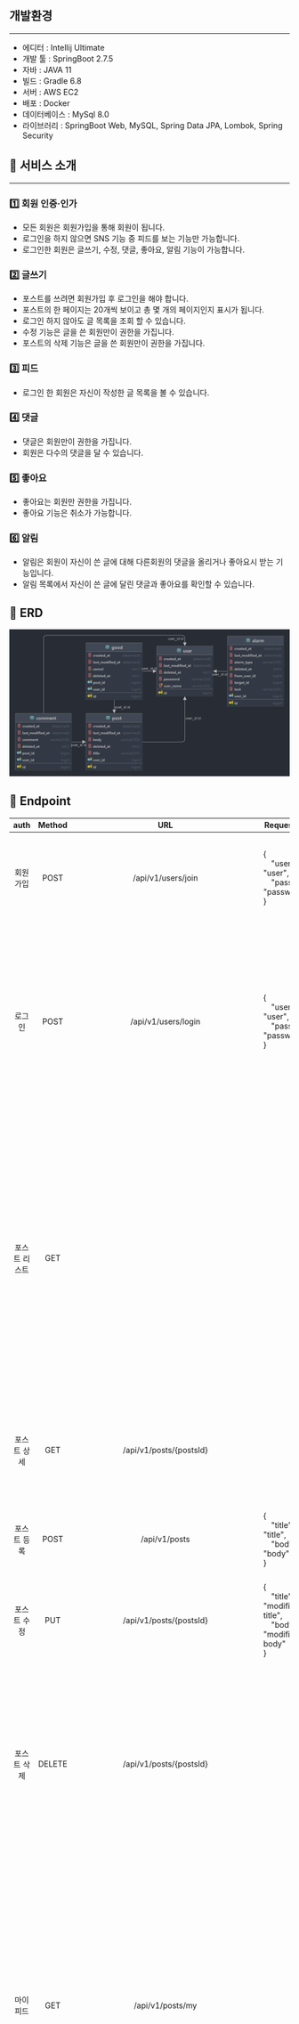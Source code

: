 ## 개발환경

---

- 에디터 : Intellij Ultimate
- 개발 툴 : SpringBoot 2.7.5
- 자바 : JAVA 11
- 빌드 : Gradle 6.8
- 서버 : AWS EC2
- 배포 : Docker
- 데이터베이스 : MySql 8.0
- 라이브러리 : SpringBoot Web, MySQL, Spring Data JPA, Lombok, Spring Security

## 📎 서비스 소개

---

### 1️⃣ 회원 인증·인가

- 모든 회원은 회원가입을 통해 회원이 됩니다.
- 로그인을 하지 않으면 SNS 기능 중 피드를 보는 기능만 가능합니다.
- 로그인한 회원은 글쓰기, 수정, 댓글, 좋아요, 알림 기능이 가능합니다.

### 2️⃣ 글쓰기

- 포스트를 쓰려면 회원가입 후 로그인을 해야 합니다.
- 포스트의 한 페이지는 20개씩 보이고 총 몇 개의 페이지인지 표시가 됩니다.
- 로그인 하지 않아도 글 목록을 조회 할 수 있습니다.
- 수정 기능은 글을 쓴 회원만이 권한을 가집니다.
- 포스트의 삭제 기능은 글을 쓴 회원만이 권한을 가집니다.

### 3️⃣ 피드

- 로그인 한 회원은 자신이 작성한 글 목록을 볼 수 있습니다.

### 4️⃣ 댓글

- 댓글은 회원만이 권한을 가집니다.
- 회원은 다수의 댓글을 달 수 있습니다.

### 5️⃣ 좋아요

- 좋아요는 회원만 권한을 가집니다.
- 좋아요 기능은 취소가 가능합니다.

### 6️⃣ 알림

- 알림은 회원이 자신이 쓴 글에 대해 다른회원의 댓글을 올리거나 좋아요시 받는 기능입니다.
- 알림 목록에서 자신이 쓴 글에 달린 댓글과 좋아요를 확인할 수 있습니다.

## 📎 ERD

![img.png](img.png)

## 📎 Endpoint

|  auth   | Method |                      URL                      | Request Body                                                      | Success Response                                                                                                                                                                                                                                                                                                                                                                                                                                                                                                                                                                                                                                                                         | Error Response                                                                                                                                                                                                                                                   |
|:-------:|:------:|:---------------------------------------------:|-------------------------------------------------------------------|------------------------------------------------------------------------------------------------------------------------------------------------------------------------------------------------------------------------------------------------------------------------------------------------------------------------------------------------------------------------------------------------------------------------------------------------------------------------------------------------------------------------------------------------------------------------------------------------------------------------------------------------------------------------------------------|------------------------------------------------------------------------------------------------------------------------------------------------------------------------------------------------------------------------------------------------------------------|
|  회원가입   |  POST  |              /api/v1/users/join               | {<br>　"userName": "user",<br>　"password": "password"<br>}         | {<br>　"resultCode": "SUCCESS",<br>　"result":{<br>　　"userName": "user",<br>　　"password": "$2a$10$qX4yDGJOR1CccN7OqMXyYejtTx7uuggh0CVS4BouOl6oMtViwZlZ."<br>　}<br>}                                                                                                                                                                                                                                                                                                                                                                                                                                                                                                                        | {<br> "resultCode": "ERROR",<br> "result":{<br>　 "errorCode": "DUPLICATED_USER_NAME",<br>　 "message": "UserName이 중복됩니다."<br>　}<br>}                                                                                                                              |
|   로그인   |  POST  |              /api/v1/users/login              | {<br>　"userName": "user",<br>　"password": "password"<br>}         | {<br>"　resultCode": "SUCCESS",<br>　"result":{<br>　　"jwt": "token"<br>　}<br>}                                                                                                                                                                                                                                                                                                                                                                                                                                                                                                                                                                                                             | {<br>　"resultCode": "ERROR",<br>　"result":{<br>　　"errorCode": "USERNAME_NOT_FOUND",<br>　　"message": "유저가 존재하지 않습니다."<br>　}<br>}<hr>{<br>　"resultCode": "ERROR",<br>　"result":{<br>　　"errorCode": "INVALID_PASSWORD",<br>　　"message": "패스워드가 잘못되었습니다."<br>　}<br>} |
| 포스트 리스트 |  GET   |                                               |                                                                   | {<br>　"resultCode": "SUCCESS",<br>　"result":{<br>　　"content":[<br>　　　{<br>　　　　"id": 1,<br>　　　　"title": "title",<br>　　　　"body": "body",<br>　　　　"userName": "user",<br>　　　　"createdAt": "2023-01-09T10:24:21.597156",<br>　　　　"lastModifiedAt": "2023-01-09T10:24:21.597156"<br>　　　}<br>　　],<br>　　"pageable": "INSTANCE",<br>　　"last": false,<br>　　"totalElements": 9,<br>　　"totalPages": 1,<br>　　"size": 20,<br>　　"number": 0,<br>　　"sort":{<br>　　　"empty": true,<br>　　　"sorted": false,<br>　　　"unsorted": true<br>　　},<br>　　"first": true,<br>　　"numberOfElements": 1,<br>　　"empty": false<br>　}<br>}                                                                                     |                                                                                                                                                                                                                                                                  |
| 포스트 상세  |  GET   |            /api/v1/posts/{postsId}            |                                                                   | {<br>　"resultCode": "SUCCESS",<br>　"result":{<br>　　"id": 1,<br>　　"title": "title",<br>　　"body": "body",<br>　　"userName": "user",<br>　　"createdAt": "2023-01-09T10:24:21.597156",<br>　　"lastModifiedAt": "2023-01-09T10:24:21.597156"<br>　}<br>}                                                                                                                                                                                                                                                                                                                                                                                                                                          |                                                                                                                                                                                                                                                                  |
| 포스트 등록  |  POST  |                 /api/v1/posts                 | {<br>　"title": "title",<br>　"body": "body"<br>}                   | {<br>　"resultCode": "SUCCESS",<br>　"result":{<br>　　"message": "포스트 등록 완료",<br>　　"postId": 1<br>　}<br>}                                                                                                                                                                                                                                                                                                                                                                                                                                                                                                                                                                                   |                                                                                                                                                                                                                                                                  |
| 포스트 수정  |  PUT   |            /api/v1/posts/{postsId}            | {<br>　"title": "modified title",<br>　"body": "modified body"<br>} | {<br>　"resultCode": "SUCCESS",<br>　"result":{<br>　　"message": "포스트 수정 완료",<br>　　"postId": 1<br>　}<br>}                                                                                                                                                                                                                                                                                                                                                                                                                                                                                                                                                                                   | {<br>　"resultCode": "ERROR",<br>　"result":{<br>　　"errorCode": "INVALID_PERMISSION",<br>　　"message": "사용자가 권한이 없습니다."<br>　}<br>}                                                                                                                                  |
| 포스트 삭제  | DELETE |            /api/v1/posts/{postsId}            |                                                                   | {<br>　"resultCode": "SUCCESS",<br>　"result":{<br>　　"message": "포스트 삭제 완료",<br>　　"postId": 1<br>　}<br>}                                                                                                                                                                                                                                                                                                                                                                                                                                                                                                                                                                                   | {<br>　"resultCode": "ERROR",<br>　"result":{<br>　　"errorCode": "INVALID_PERMISSION",<br>　　"message": "사용자가 권한이 없습니다."<br>　}<br>}<hr>{<br>　"resultCode": "ERROR",<br>　"result":{<br>　　"errorCode": "POST_NOT_FOUND",<br>　　"message": "해당 포스트가 없습니다."<br>　}<br>}    |
|  마이 피드  |  GET   |               /api/v1/posts/my                |                                                                   | {<br>　"resultCode": "SUCCESS",<br>　"result":{<br>　　"content":[<br>　　　{<br>　　　　"id": 1,<br>　　　　"title": "title",<br>　　　　"body": "body",<br>　　　　"userName": "user",<br>　　　　"createdAt": "2023-01-09T10:24:21.597156",<br>　　　　"lastModifiedAt": "2023-01-09T10:24:21.597156"<br>　　　}<br>　　],<br>　　"pageable":{"sort":{"empty": true, "sorted": false, "unsorted": true }, "offset": 0,…},<br>　　"last": true,<br>　　"totalPages": 1,<br>　　"totalElements": 1,<br>　　"size": 20,<br>　　"number": 0,<br>　　"sort":{<br>　　　"empty": true,<br>　　　"sorted": false,<br>　　　"unsorted": true<br>　　},<br>　　"first": true,<br>　　"numberOfElements": 1,<br>　　"empty": false<br>　}<br>}                      |                                                                                                                                                                                                                                                                  |
| 댓글 리스트  |  GET   |       /api/v1/posts/{postsId}/comments        |                                                                   | {<br>　"resultCode": "SUCCESS",<br>　　"result":{<br>　　　content":[<br>　　　　{<br>　　　　　"createdAt": "2023-01-09T10:24:21.597156",<br>　　　　　"lastModifiedAt":"2023-01-09T10:24:21.597156",<br>　　　　　"id": 1,<br>　　　　　"comment": "comment",<br>　　　　　"userName": "user",<br>　　　　　"postId": 1<br>　　　　}<br>　　　],<br>　　　"pageable":{"sort":{"empty": true, "sorted": false, "unsorted": true }, "offset": 0,…},<br>　　　"last": true,<br>　　　"totalPages": 0,<br>　　　"totalElements": 0,<br>　　　"size": 10,<br>　　　"number": 0,<br>　　　"sort":{<br>　　　"empty": true,<br>　　　"sorted": false,<br>　　　"unsorted": true<br>　　　},<br>　　　"first": true,<br>　　　"numberOfElements": 0,<br>　　　"empty": true<br>　　}<br>} |                                                                                                                                                                                                                                                                  |
|  댓글 작성  |  POST  |       /api/v1/posts/{postsId}/comments        | {<br>　  "comment": "comment"<br>}                                 | {<br>　"resultCode": "SUCCESS",<br>　"result":{<br>　　"createdAt": "2023-01-09T10:24:21.597156",<br>　　"lastModifiedAt": "2023-01-09T10:24:21.597156",<br>　　"id": 10,<br>　　"comment": "댓글",<br>　　"userName": "user",<br>　　"postId": 1<br>　}<br>}                                                                                                                                                                                                                                                                                                                                                                                                                                             |                                                                                                                                                                                                                                                                  |
|  댓글 수정  |  PUT   | /api/v1/posts/{postsId}/comments/{commentsId} | {<br>　  "comment": "modified comment"<br>}                        | {<br>　"resultCode": "SUCCESS",<br>　"result":{<br>　　"createdAt": "2023-01-09T10:24:21.597156",<br>　　"lastModifiedAt": "2023-01-09T10:24:21.597156",<br>　　"id": 2,<br>　　"comment": "modified comment",<br>　　"userName": "user",<br>　　"postId": 1<br>　}<br>}                                                                                                                                                                                                                                                                                                                                                                                                                                | {<br>　"resultCode": "ERROR",<br>　"result":{<br>　　"errorCode": "POST_NOT_FOUND",<br>　　"message": "해당 포스트가 없습니다."<br>　}<br>}                                                                                                                                       |
|  댓글 삭제  | DELETE | /api/v1/posts/{postsId}/comments/{commentsId} |                                                                   | {<br>　"resultCode": "SUCCESS",<br>　"result":{<br>　　"message": "댓글 삭제 완료",<br>　　"id": 11<br>　}<br>}                                                                                                                                                                                                                                                                                                                                                                                                                                                                                                                                                                                       | {<br>　"resultCode": "ERROR",<br>　"result":{<br>　　"errorCode": "INVALID_PERMISSION",<br>　　"message": "사용자가 권한이 없습니다."<br>　}<br>}<hr>{<br>　"resultCode": "ERROR",<br>　"result":{<br>　　"errorCode": "POST_NOT_FOUND",<br>　　"message": "해당 포스트가 없습니다."<br>　}<br>}    |
| 좋아요 개수  |  GET   |         /api/v1/posts/{postsId}/likes         |                                                                   | {<br>　"resultCode": "SUCCESS",<br>　"result": 1<br>}                                                                                                                                                                                                                                                                                                                                                                                                                                                                                                                                                                                                                                      |                                                                                                                                                                                                                                                                  |
| 좋아요 누르기 |  POST  |         /api/v1/posts/{postsId}/likes         |                                                                   | {<br>　"resultCode":"SUCCESS",<br>　"result": "좋아요를 눌렀습니다."}                                                                                                                                                                                                                                                                                                                                                                                                                                                                                                                                                                                                                               | {<br>　"resultCode": "ERROR",<br>　"result":{<br>　　"errorCode": "POST_NOT_FOUND",<br>　　"message": "해당 포스트가 없습니다."<br>　}<br>}                                                                                                                                       |
| 알람 리스트  |  GET   |                /api/v1/alarms                 |                                                                   | {<br>　"resultCode": "SUCCESS",<br>　"result":{<br>　　"content":[<br>　　　{<br>　　　　"id": 1,<br>　　　　"alarmType": "NEW_LIKE_ON_POST",<br>　　　　"fromUserId": 2,<br>　　　　"targetId": 1,<br>　　　　"text": "new like!",<br>　　　　"createdAt": "2023-01-9T15:24:43.342071"<br>　　　}<br>　　]<br>　}<br>}                                                                                                                                                                                                                                                                                                                                                                                                       |                                                                                                                                                                                                                                                                  |
